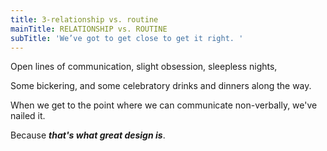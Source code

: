 ```yaml
---
title: 3-relationship vs. routine
mainTitle: RELATIONSHIP vs. ROUTINE
subTitle: 'We’ve got to get close to get it right. '
---
```

<p>Open lines of communication, slight obsession, sleepless nights,&nbsp;</p><p>Some bickering, and some celebratory drinks and dinners along the way.&nbsp;</p><p> When we get to the point where we can communicate non-verbally, we've nailed it.&nbsp;</p><p>Because&nbsp;<strong><em>that's what great design is</em></strong>.</p>
